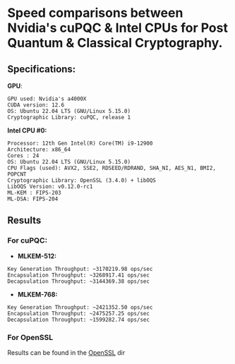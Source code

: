 # Speed comparisons between Nvidia's cuPQC & Intel CPUs for Post Quantum & Classical Cryptography.

## Specifications:
**GPU**:
```
GPU used: Nvidia's a4000X
CUDA version: 12.6
OS: Ubuntu 22.04 LTS (GNU/Linux 5.15.0)
Cryptographic Library: cuPQC, release 1
```
**Intel CPU #0:**
```
Processor: 12th Gen Intel(R) Core(TM) i9-12900
Architecture: x86_64
Cores : 24
OS: Ubuntu 22.04 LTS (GNU/Linux 5.15.0)
CPU Flags (used): AVX2, SSE2, RDSEED/RDRAND, SHA_NI, AES_N1, BMI2, POPCNT
Cryptographic Library: OpenSSL (3.4.0) + libOQS
LibOQS Version: v0.12.0-rc1
ML-KEM : FIPS-203
ML-DSA: FIPS-204 
```
## Results
### For cuPQC:
- **MLKEM-512:**
```
Key Generation Throughput: ~3170219.98 ops/sec
Encapsulation Throughput: ~3268917.41 ops/sec
Decapsulation Throughput: ~3144369.38 ops/sec
```
- **MLKEM-768:**
```
Key Generation Throughput: ~2421352.50 ops/sec
Encapsulation Throughput: ~2475257.25 ops/sec
Decapsulation Throughput: ~1599282.74 ops/sec
```
### For OpenSSL
Results can be found in the [OpenSSL](https://github.com/lakshya-chopra/Speed-Comparisons-cuPQC-Intel/tree/main/OpenSSL) dir
